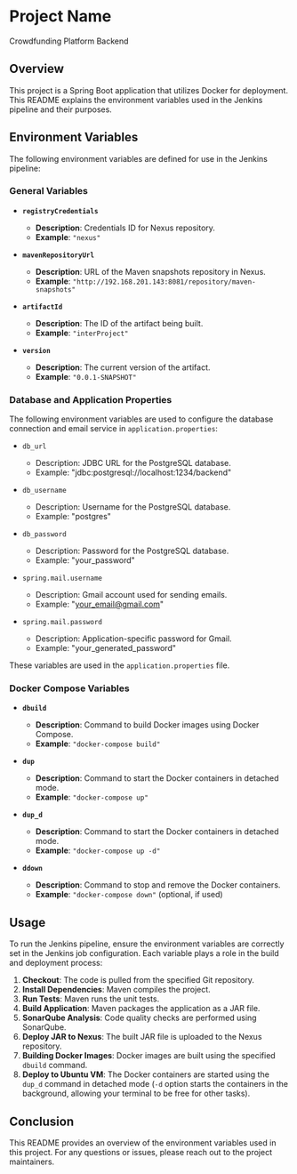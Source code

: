 # Project Name
Crowdfunding Platform Backend
## Overview

This project is a Spring Boot application that utilizes Docker for deployment. This README explains the environment variables used in the Jenkins pipeline and their purposes.

## Environment Variables

The following environment variables are defined for use in the Jenkins pipeline:

### General Variables

- **`registryCredentials`**
    - **Description**: Credentials ID for Nexus repository.
    - **Example**: `"nexus"`

- **`mavenRepositoryUrl`**
    - **Description**: URL of the Maven snapshots repository in Nexus.
    - **Example**: `"http://192.168.201.143:8081/repository/maven-snapshots"`

- **`artifactId`**
    - **Description**: The ID of the artifact being built.
    - **Example**: `"interProject"`

- **`version`**
    - **Description**: The current version of the artifact.
    - **Example**: `"0.0.1-SNAPSHOT"`

### Database and Application Properties

The following environment variables are used to configure the database connection and email service in `application.properties`:

- `db_url`
    - Description: JDBC URL for the PostgreSQL database.
    - Example: "jdbc:postgresql://localhost:1234/backend"

- `db_username`
    - Description: Username for the PostgreSQL database.
    - Example: "postgres"

- `db_password`
    - Description: Password for the PostgreSQL database.
    - Example: "your_password"

- `spring.mail.username`
    - Description: Gmail account used for sending emails.
    - Example: "your_email@gmail.com"

- `spring.mail.password`
    - Description: Application-specific password for Gmail.
    - Example: "your_generated_password"

These variables are used in the `application.properties` file.

### Docker Compose Variables

- **`dbuild`**
    - **Description**: Command to build Docker images using Docker Compose.
    - **Example**: `"docker-compose build"`

- **`dup`**
    - **Description**: Command to start the Docker containers in detached mode.
    - **Example**: `"docker-compose up"`

- **`dup_d`**
    - **Description**: Command to start the Docker containers in detached mode.
    - **Example**: `"docker-compose up -d"`

- **`ddown`**
    - **Description**: Command to stop and remove the Docker containers.
    - **Example**: `"docker-compose down"` (optional, if used)

## Usage

To run the Jenkins pipeline, ensure the environment variables are correctly set in the Jenkins job configuration. Each variable plays a role in the build and deployment process:

1. **Checkout**: The code is pulled from the specified Git repository.
2. **Install Dependencies**: Maven compiles the project.
3. **Run Tests**: Maven runs the unit tests.
4. **Build Application**: Maven packages the application as a JAR file.
5. **SonarQube Analysis**: Code quality checks are performed using SonarQube.
6. **Deploy JAR to Nexus**: The built JAR file is uploaded to the Nexus repository.
7. **Building Docker Images**: Docker images are built using the specified `dbuild` command.
8. **Deploy to Ubuntu VM**: The Docker containers are started using the `dup_d` command in detached mode (`-d` option starts the containers in the background, allowing your terminal to be free for other tasks).

## Conclusion

This README provides an overview of the environment variables used in this project. For any questions or issues, please reach out to the project maintainers.
